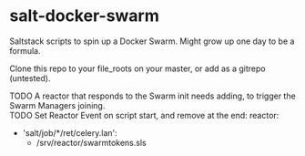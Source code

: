 # salt-docker-swarm
Saltstack scripts to spin up a Docker Swarm. Might grow up one day to be a formula.

Clone this repo to your file_roots on your master, or add as a gitrepo (untested).

TODO A reactor that responds to the Swarm init needs adding, to trigger the Swarm Managers joining.  
TODO Set Reactor Event on script start, and remove at the end:
reactor:
  - 'salt/job/*/ret/celery.lan':
      - /srv/reactor/swarmtokens.sls